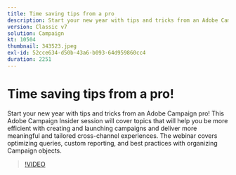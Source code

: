 ```yaml
---
title: Time saving tips from a pro
description: Start your new year with tips and tricks from an Adobe Campaign pro! This Adobe Campaign Insider session will cover topics that will help you be more efficient… (Descriptions should be between 60 and 160 characters)
version: Classic v7
solution: Campaign
kt: 10504
thumbnail: 343523.jpeg
exl-id: 52cce634-d50b-43a6-b093-64d959860cc4
duration: 2251
---
```

# Time saving tips from a pro!

Start your new year with tips and tricks from an Adobe Campaign pro! This Adobe Campaign Insider session will cover topics that will help you be more efficient with creating and launching campaigns and deliver more meaningful and tailored cross-channel experiences. The webinar covers optimizing queries, custom reporting, and best practices with organizing Campaign objects.

>[!VIDEO](https://video.tv.adobe.com/v/343523/?quality=12&learn=on)
